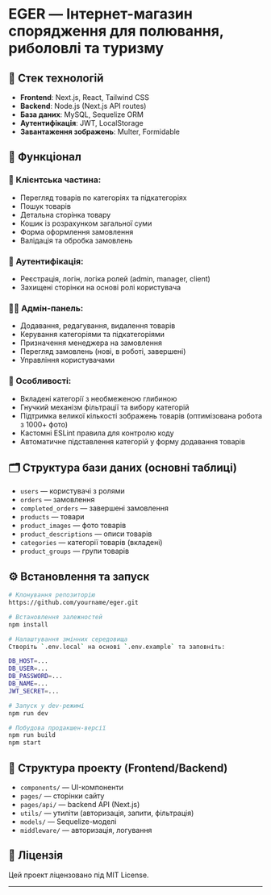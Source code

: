 # EGER — Інтернет-магазин спорядження для полювання, риболовлі та туризму

## 🔧 Стек технологій

* **Frontend**: Next.js, React, Tailwind CSS
* **Backend**: Node.js (Next.js API routes)
* **База даних**: MySQL, Sequelize ORM
* **Аутентифікація**: JWT, LocalStorage
* **Завантаження зображень**: Multer, Formidable

## 🚀 Функціонал

### 🛒 Клієнтська частина:

* Перегляд товарів по категоріях та підкатегоріях
* Пошук товарів
* Детальна сторінка товару
* Кошик із розрахунком загальної суми
* Форма оформлення замовлення
* Валідація та обробка замовлень

### 🔐 Аутентифікація:

* Реєстрація, логін, логіка ролей (admin, manager, client)
* Захищені сторінки на основі ролі користувача

### 🧑‍💼 Адмін-панель:

* Додавання, редагування, видалення товарів
* Керування категоріями та підкатегоріями
* Призначення менеджера на замовлення
* Перегляд замовлень (нові, в роботі, завершені)
* Управління користувачами

### 🧩 Особливості:

* Вкладені категорії з необмеженою глибиною
* Гнучкий механізм фільтрації та вибору категорій
* Підтримка великої кількості зображень товарів (оптимізована робота з 1000+ фото)
* Кастомні ESLint правила для контролю коду
* Автоматичне підставлення категорій у форму додавання товарів

## 🗂️ Структура бази даних (основні таблиці)

* `users` — користувачі з ролями
* `orders` — замовлення
* `completed_orders` — завершені замовлення
* `products` — товари
* `product_images` — фото товарів
* `product_descriptions` — описи товарів
* `categories` — категорії товарів (вкладені)
* `product_groups` — групи товарів

## ⚙️ Встановлення та запуск

```bash
# Клонування репозиторію
https://github.com/yourname/eger.git

# Встановлення залежностей
npm install

# Налаштування змінних середовища
Створіть `.env.local` на основі `.env.example` та заповніть:

DB_HOST=...
DB_USER=...
DB_PASSWORD=...
DB_NAME=...
JWT_SECRET=...

# Запуск у dev-режимі
npm run dev

# Побудова продакшен-версії
npm run build
npm start
```

## 📁 Структура проекту (Frontend/Backend)

* `components/` — UI-компоненти
* `pages/` — сторінки сайту
* `pages/api/` — backend API (Next.js)
* `utils/` — утиліти (авторизація, запити, фільтрація)
* `models/` — Sequelize-моделі
* `middleware/` — авторизація, логування

## 📝 Ліцензія

Цей проект ліцензовано під MIT License.

---



